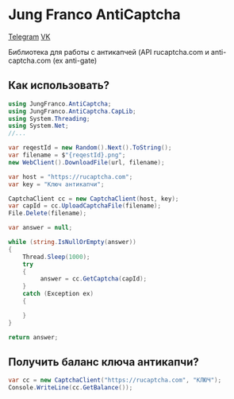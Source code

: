 # Jung Franco AntiCaptcha

[Telegram](https://t.me/jungfranco)
[VK](https://vk.com/spyfast)

Библиотека для работы с антикапчей (API rucaptcha.com и anti-captcha.com (ex anti-gate)

## Как использовать?

``` C#
using JungFranco.AntiCaptcha;
using JungFranco.AntiCaptcha.CapLib;
using System.Threading;
using System.Net;
//...

var reqestId = new Random().Next().ToString();
var filename = $"{reqestId}.png";
new WebClient().DownloadFile(url, filename);

var host = "https://rucaptcha.com";
var key = "Ключ антикапчи";

CaptchaClient cc = new CaptchaClient(host, key);
var capId = cc.UploadCaptchaFile(filename);
File.Delete(filename);

var answer = null;

while (string.IsNullOrEmpty(answer))
{
    Thread.Sleep(1000);
    try
    {
         answer = cc.GetCaptcha(capId);
    }
    catch (Exception ex)
    {

    }
}

return answer;
```

## Получить баланс ключа антикапчи?
``` C#
var cc = new CaptchaClient("https://rucaptcha.com", "КЛЮЧ");
Console.WriteLine(cc.GetBalance());
```
